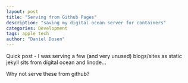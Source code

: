 ```yaml
---
layout: post
title: "Serving from Github Pages"
description: "saving my digital ocean server for containers"
categories: Development
tags: apple tech
author: "Daniel Dosen"
---
```


Quick post - I was serving a few (and very unused) blogs/sites as static jekyll
sits from digital ocean and linode...

Why not serve these from github?

